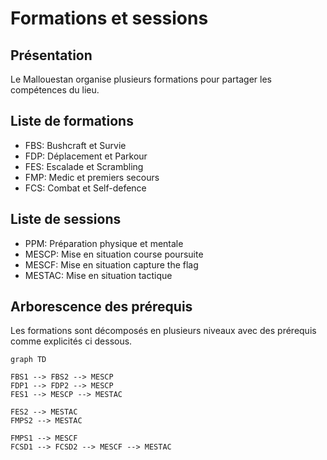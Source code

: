 # Formations et sessions

## Présentation
Le Mallouestan organise plusieurs formations pour partager les compétences du lieu.

## Liste de formations 
- FBS: Bushcraft et Survie
- FDP: Déplacement et Parkour
- FES: Escalade et Scrambling
- FMP: Medic et premiers secours
- FCS: Combat et Self-defence

## Liste de sessions
- PPM: Préparation physique et mentale
- MESCP: Mise en situation course poursuite
- MESCF: Mise en situation capture the flag
- MESTAC: Mise en situation tactique 

## Arborescence des prérequis 
Les formations sont décomposés en plusieurs niveaux avec des prérequis comme explicités ci dessous.

```mermaid
graph TD

FBS1 --> FBS2 --> MESCP
FDP1 --> FDP2 --> MESCP
FES1 --> MESCP --> MESTAC

FES2 --> MESTAC
FMPS2 --> MESTAC

FMPS1 --> MESCF
FCSD1 --> FCSD2 --> MESCF --> MESTAC


```

